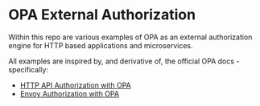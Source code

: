 # OPA External Authorization

Within this repo are various examples of OPA as an external authorization engine for HTTP based applications and microservices.

All examples are inspired by, and derivative of, the official OPA docs - specifically:
* [HTTP API Authorization with OPA](https://www.openpolicyagent.org/docs/latest/http-api-authorization/)
* [Envoy Authorization with OPA](https://www.openpolicyagent.org/docs/latest/envoy-introduction/)
